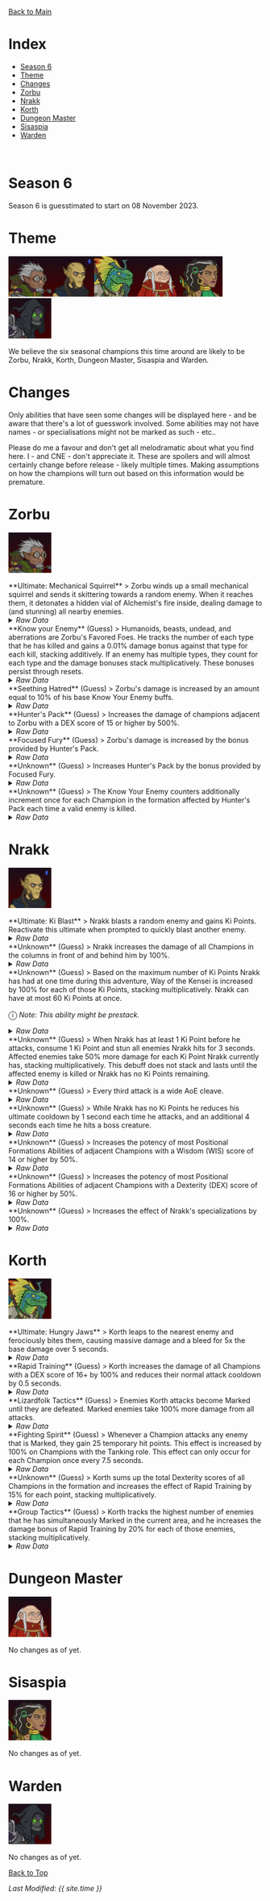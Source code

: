[Back to Main](index.md)

# Index

* [Season 6](#season-6)
* [Theme](#theme)
* [Changes](#changes)
* [Zorbu](#zorbu)
* [Nrakk](#nrakk)
* [Korth](#korth)
* [Dungeon Master](#dungeon-master)
* [Sisaspia](#sisaspia)
* [Warden](#warden)
<br />

# Season 6

Season 6 is guesstimated to start on 08 November 2023.

# Theme

![Zorbu Season Portrait](images/season_6/zorbu.png)![Nrakk Season Portrait](images/season_6/nrakk.png)![Korth Season Portrait](images/season_6/korth.png)![Dungeon Master Season Portrait](images/season_6/dm.png)![Sisaspia Season Portrait](images/season_6/sisaspia.png)![Warden Season Portrait](images/season_6/warden.png)

We believe the six seasonal champions this time around are likely to be Zorbu, Nrakk, Korth, Dungeon Master, Sisaspia and Warden.

# Changes

Only abilities that have seen some changes will be displayed here - and be aware that there's a lot of guesswork involved. Some abilities may not have names - or specialisations might not be marked as such - etc..

Please do me a favour and don't get all melodramatic about what you find here. I - and CNE - don't appreciate it. These are spoilers and will almost certainly change before release - likely multiple times. Making assumptions on how the champions will turn out based on this information would be premature.

# Zorbu

![Zorbu Portrait](images/season_6/zorbu.png)

<div markdown="1" class="abilityBorder"><div markdown="1" class="abilityBorderInner">
**Ultimate: Mechanical Squirrel**
> Zorbu winds up a small mechanical squirrel and sends it skittering towards a random enemy. When it reaches them, it detonates a hidden vial of Alchemist's fire inside, dealing damage to (and stunning) all nearby enemies.
<details><summary><em>Raw Data</em></summary>
<p>
<pre>
{
    "description": "Zorbu winds up a small mechanical squirrel and sends it skittering towards a random enemy.",
    "long_description": "Zorbu winds up a small mechanical squirrel and sends it skittering towards a random enemy. When it reaches them, it detonates a hidden vial of Alchemist's fire inside, dealing damage to (and stunning) all nearby enemies.",
    "damage_modifier": 0.014,
    "damage_types": ["ranged"],
    "graphic_id": 2430,
    "target": "random",
    "aoe_radius": 200,
    "tags": [
        "ranged",
        "ultimate"
    ],
    "num_targets": 1,
    "animations": [{
        "shoot_offset_y": 51,
        "shoot_offset_x": 43,
        "effect_on_monsters": {"effect_string": "monster_stun,5,1509"},
        "type": "ranged_attack",
        "projectile": "squirrel",
        "shoot_frame": 35
    }],
    "name": "Mechanical Squirrel",
    "cooldown": 240,
    "id": 689
}
</pre>
</p>
</details>
</div></div>

<div markdown="1" class="abilityBorder"><div markdown="1" class="abilityBorderInner">
**Know your Enemy** (Guess)
> Humanoids, beasts, undead, and aberrations are Zorbu's Favored Foes. He tracks the number of each type that he has killed and gains a 0.01% damage bonus against that type for each kill, stacking additively. If an enemy has multiple types, they count for each type and the damage bonuses stack multiplicatively. These bonuses persist through resets.
<details><summary><em>Raw Data</em></summary>
<p>
<pre>
{
    "effect_keys": [
        {
            "off_when_benched": true,
            "effect_string": "zorbu_lifelong_enemies,0.01,humanoid,beast,undead,aberration"
        },
        {
            "off_when_benched": true,
            "effect_string": "favored_foe,humanoid"
        },
        {
            "off_when_benched": true,
            "effect_string": "favored_foe,beast"
        },
        {
            "off_when_benched": true,
            "effect_string": "favored_foe,undead"
        },
        {
            "off_when_benched": true,
            "effect_string": "favored_foe,aberration"
        }
    ],
    "requirements": "",
    "description": {
        "post": {"conditions": [{
            "condition": "not static_desc",
            "desc": "^^$zorbu_lifelong_enemies_desc"
        }]},
        "desc": "Humanoids, beasts, undead, and aberrations are Zorbu's Favored Foes. He tracks the number of each type that he has killed and gains a $(amount)% damage bonus against that type for each kill, stacking additively. If an enemy has multiple types, they count for each type and the damage bonuses stack multiplicatively. These bonuses persist through resets."
    },
    "id": 1694,
    "flavour_text": "",
    "graphic_id": 5890,
    "properties": {
        "use_outgoing_description": true,
        "is_formation_ability": true
    }
}
</pre>
</p>
</details>
</div></div>

<div markdown="1" class="abilityBorder"><div markdown="1" class="abilityBorderInner">
**Seething Hatred** (Guess)
> Zorbu's damage is increased by an amount equal to 10% of his base Know Your Enemy buffs.
<details><summary><em>Raw Data</em></summary>
<p>
<pre>
{
    "effect_keys": [{
        "off_when_benched": true,
        "effect_string": "hero_dps_mult_percent_lifelong_enemies,10"
    }],
    "requirements": "",
    "description": {"desc": "Zorbu's damage is increased by an amount equal to $(amount)% of his base Know Your Enemy buffs."},
    "id": 1695,
    "flavour_text": "",
    "graphic_id": 5892,
    "properties": {
        "use_outgoing_description": true,
        "is_formation_ability": true
    }
}
</pre>
</p>
</details>
</div></div>

<div markdown="1" class="abilityBorder"><div markdown="1" class="abilityBorderInner">
**Hunter's Pack** (Guess)
> Increases the damage of champions adjacent to Zorbu with a DEX score of 15 or higher by 500%.
<details><summary><em>Raw Data</em></summary>
<p>
<pre>
{
    "effect_keys": [{
        "off_when_benched": true,
        "effect_string": "hero_dps_multiplier_mult,500",
        "filter_targets": [{
            "score": 14,
            "stat": "dex",
            "check": "greater_than",
            "type": "stat_score"
        }],
        "targets": [{
            "distance": 1,
            "self": false,
            "type": "distance"
        }]
    }],
    "requirements": "",
    "description": {"desc": "Increases the damage of champions adjacent to Zorbu with a DEX score of 15 or higher by $(amount)%."},
    "id": 1696,
    "flavour_text": "",
    "graphic_id": 2422,
    "properties": {"is_formation_ability": true}
}
</pre>
</p>
</details>
</div></div>

<div markdown="1" class="abilityBorder"><div markdown="1" class="abilityBorderInner">
**Focused Fury** (Guess)
> Zorbu's damage is increased by the bonus provided by Hunter's Pack.
<details><summary><em>Raw Data</em></summary>
<p>
<pre>
{
    "effect_keys": [{
        "amount_expr": "upgrade_amount(12991,0)",
        "off_when_benched": true,
        "show_bonus": true,
        "effect_string": "hero_dps_multiplier_mult,0"
    }],
    "requirements": "",
    "description": {"desc": "Zorbu's damage is increased by the bonus provided by Hunter's Pack."},
    "id": 1697,
    "flavour_text": "",
    "graphic_id": 0,
    "properties": {
        "use_outgoing_description": true,
        "is_formation_ability": true,
        "formation_circle_icon": false
    }
}
</pre>
</p>
</details>
</div></div>

<div markdown="1" class="abilityBorder"><div markdown="1" class="abilityBorderInner">
**Unknown** (Guess)
> Increases Hunter's Pack by the bonus provided by Focused Fury.
<details><summary><em>Raw Data</em></summary>
<p>
<pre>
{
    "effect_keys": [{
        "amount_expr": "upgrade_amount(12990,dps_update)",
        "off_when_benched": true,
        "show_bonus": true,
        "effect_string": "buff_upgrade,0,12991"
    }],
    "requirements": "",
    "description": {"desc": "Increases Hunter's Pack by the bonus provided by Focused Fury."},
    "id": 1698,
    "flavour_text": "",
    "graphic_id": 0,
    "properties": {
        "is_formation_ability": true,
        "spec_option_post_apply_info": "Focused Fury Bonus: $sample_amount%",
        "formation_circle_icon": false
    }
}
</pre>
</p>
</details>
</div></div>

<div markdown="1" class="abilityBorder"><div markdown="1" class="abilityBorderInner">
**Unknown** (Guess)
> The Know Your Enemy counters additionally increment once for each Champion in the formation affected by Hunter's Pack each time a valid enemy is killed.
<details><summary><em>Raw Data</em></summary>
<p>
<pre>
{
    "effect_keys": [{
        "off_when_benched": true,
        "amount_func": "set",
        "stack_func": "per_upgrade_targets",
        "effect_string": "additional_lifelong_enemies_count,0",
        "stack_func_data": {
            "only_slots_with_heroes": true,
            "upgrade_id": 12991
        }
    }],
    "requirements": "",
    "description": {"desc": "The Know Your Enemy counters additionally increment once for each Champion in the formation affected by Hunter's Pack each time a valid enemy is killed."},
    "id": 1699,
    "flavour_text": "",
    "graphic_id": 0,
    "properties": {
        "use_outgoing_description": true,
        "is_formation_ability": true,
        "spec_option_post_apply_info": "Hunter's Pack Champions: $num_stacks",
        "formation_circle_icon": false
    }
}
</pre>
</p>
</details>
</div></div>

# Nrakk

![Nrakk Portrait](images/season_6/nrakk.png)

<div markdown="1" class="abilityBorder"><div markdown="1" class="abilityBorderInner">
**Ultimate: Ki Blast**
> Nrakk blasts a random enemy and gains Ki Points. Reactivate this ultimate when prompted to quickly blast another enemy.
<details><summary><em>Raw Data</em></summary>
<p>
<pre>
{
    "description": "Nrakk blasts a random enemy and gains Ki Points.",
    "long_description": "Nrakk blasts a random enemy and gains Ki Points. Reactivate this ultimate when prompted to quickly blast another enemy.",
    "damage_modifier": 1,
    "damage_types": ["ranged"],
    "graphic_id": 0,
    "target": "random",
    "aoe_radius": 0,
    "tags": [
        "ranged",
        "ultimate"
    ],
    "num_targets": 1,
    "animations": [],
    "name": "Ki Blast",
    "cooldown": 260,
    "id": 690
}
</pre>
</p>
</details>
</div></div>

<div markdown="1" class="abilityBorder"><div markdown="1" class="abilityBorderInner">
**Unknown** (Guess)
> Nrakk increases the damage of all Champions in the columns in front of and behind him by 100%.
<details><summary><em>Raw Data</em></summary>
<p>
<pre>
{
    "effect_keys": [{
        "off_when_benched": true,
        "effect_string": "hero_dps_multiplier_mult,100",
        "targets": ["prev_and_next_col"]
    }],
    "requirements": "",
    "description": {"desc": "Nrakk increases the damage of all Champions in the columns in front of and behind him by $(amount)%."},
    "id": 1700,
    "flavour_text": "",
    "graphic_id": 0,
    "properties": {"is_formation_ability": true}
}
</pre>
</p>
</details>
</div></div>

<div markdown="1" class="abilityBorder"><div markdown="1" class="abilityBorderInner">
**Unknown** (Guess)
> Based on the maximum number of Ki Points Nrakk has had at one time during this adventure, Way of the Kensei is increased by 100% for each of those Ki Points, stacking multiplicatively. Nrakk can have at most 60 Ki Points at once.

<span style="font-size:1.2em;">ⓘ</span> *Note: This ability might be prestack.*
<details><summary><em>Raw Data</em></summary>
<p>
<pre>
{
    "effect_keys": [
        {"effect_string": "pre_stack_amount,100"},
        {
            "amount_expr": "upgrade_amount(13001,0)",
            "stack_title": "Max. Ki Points This Adventure",
            "amount_updated_listeners": ["stat_changed,nrakk_maximum_ki_points"],
            "stacks_multiply": true,
            "stat": "nrakk_maximum_ki_points",
            "off_when_benched": true,
            "show_bonus": true,
            "amount_func": "mult",
            "instance_stat": true,
            "stack_func": "get_stat",
            "effect_string": "buff_upgrade,0,12999"
        }
    ],
    "requirements": "",
    "description": {"desc": "Based on the maximum number of Ki Points Nrakk has had at one time during this adventure, Way of the Kensei is increased by $(amount)% for each of those Ki Points, stacking multiplicatively. Nrakk can have at most 60 Ki Points at once."},
    "id": 1701,
    "flavour_text": "",
    "graphic_id": 0,
    "properties": {
        "indexed_effect_properties": true,
        "use_outgoing_description": true,
        "is_formation_ability": true,
        "default_bonus_index": 0,
        "formation_circle_icon": false,
        "per_effect_index_bonuses": true
    }
}
</pre>
</p>
</details>
</div></div>

<div markdown="1" class="abilityBorder"><div markdown="1" class="abilityBorderInner">
**Unknown** (Guess)
> When Nrakk has at least 1 Ki Point before he attacks, consume 1 Ki Point and stun all enemies Nrakk hits for 3 seconds. Affected enemies take 50% more damage for each Ki Point Nrakk currently has, stacking multiplicatively. This debuff does not stack and lasts until the affected enemy is killed or Nrakk has no Ki Points remaining.
<details><summary><em>Raw Data</em></summary>
<p>
<pre>
{
    "effect_keys": [{
        "stun_time": 3,
        "debuff_effect": {
            "stacks_multiply": true,
            "amount_func": "mult",
            "stack_func": "per_nrakk_ki_points",
            "active_graphic_y": -60,
            "active_graphic_id": 1,
            "effect_string": "increase_monster_damage,0"
        },
        "effect_string": "nrakk_stunning_strike,50"
    }],
    "requirements": "",
    "description": {
        "post": {"conditions": [{
            "condition": "not static_desc",
            "desc": "^^$nrakk_current_ki_points"
        }]},
        "desc": "When Nrakk has at least 1 Ki Point before he attacks, consume 1 Ki Point and stun all enemies Nrakk hits for $(stun_time) seconds. Affected enemies take $(amount)% more damage for each Ki Point Nrakk currently has, stacking multiplicatively. This debuff does not stack and lasts until the affected enemy is killed or Nrakk has no Ki Points remaining."
    },
    "id": 1702,
    "flavour_text": "",
    "graphic_id": 0,
    "properties": {
        "use_outgoing_description": true,
        "is_formation_ability": true,
        "formation_circle_icon": false
    }
}
</pre>
</p>
</details>
</div></div>

<div markdown="1" class="abilityBorder"><div markdown="1" class="abilityBorderInner">
**Unknown** (Guess)
> Every third attack is a wide AoE cleave.
<details><summary><em>Raw Data</em></summary>
<p>
<pre>
{
    "effect_keys": [{
        "alternate_attack_sequence": "attack_b",
        "off_when_benched": true,
        "effect_string": "add_attack_aoe_targets_every,100,150,3,97"
    }],
    "requirements": "",
    "description": {"desc": "Every third attack is a wide AoE cleave."},
    "id": 1703,
    "flavour_text": "",
    "graphic_id": 0,
    "properties": {
        "use_outgoing_description": true,
        "is_formation_ability": true,
        "formation_circle_icon": false
    }
}
</pre>
</p>
</details>
</div></div>

<div markdown="1" class="abilityBorder"><div markdown="1" class="abilityBorderInner">
**Unknown** (Guess)
> While Nrakk has no Ki Points he reduces his ultimate cooldown by 1 second each time he attacks, and an additional 4 seconds each time he hits a boss creature.
<details><summary><em>Raw Data</em></summary>
<p>
<pre>
{
    "effect_keys": [{
        "cooldown_reduction": 1,
        "off_when_benched": true,
        "cooldown_reduction_boss": 4,
        "effect_string": "nrakk_perfect_self"
    }],
    "requirements": "",
    "description": {
        "post": {"conditions": [{
            "condition": "not static_desc",
            "desc": "^^$nrakk_current_ki_points"
        }]},
        "desc": "While Nrakk has no Ki Points he reduces his ultimate cooldown by $(cooldown_reduction) second each time he attacks, and an additional $(cooldown_reduction_boss) seconds each time he hits a boss creature."
    },
    "id": 1704,
    "flavour_text": "",
    "graphic_id": 0,
    "properties": {
        "use_outgoing_description": true,
        "is_formation_ability": true,
        "formation_circle_icon": false
    }
}
</pre>
</p>
</details>
</div></div>

<div markdown="1" class="abilityBorder"><div markdown="1" class="abilityBorderInner">
**Unknown** (Guess)
> Increases the potency of most Positional Formations Abilities of adjacent Champions with a Wisdom (WIS) score of 14 or higher by 50%.
<details><summary><em>Raw Data</em></summary>
<p>
<pre>
{
    "effect_keys": [{
        "off_when_benched": true,
        "effect_string": "buff_positional_formation_abilities,50",
        "filter_targets": [{
            "score": 14,
            "stat": "wis",
            "check": ">=",
            "type": "stat_score"
        }],
        "targets": ["adj"]
    }],
    "requirements": "",
    "description": {"desc": "Increases the potency of most Positional Formations Abilities of adjacent Champions with a Wisdom (WIS) score of 14 or higher by $(amount)%."},
    "id": 1705,
    "flavour_text": "",
    "graphic_id": 5866,
    "properties": {"is_formation_ability": true}
}
</pre>
</p>
</details>
</div></div>

<div markdown="1" class="abilityBorder"><div markdown="1" class="abilityBorderInner">
**Unknown** (Guess)
> Increases the potency of most Positional Formations Abilities of adjacent Champions with a Dexterity (DEX) score of 16 or higher by 50%.
<details><summary><em>Raw Data</em></summary>
<p>
<pre>
{
    "effect_keys": [{
        "off_when_benched": true,
        "effect_string": "buff_positional_formation_abilities,50",
        "filter_targets": [{
            "score": 16,
            "stat": "dex",
            "check": ">=",
            "type": "stat_score"
        }],
        "targets": ["adj"]
    }],
    "requirements": "",
    "description": {"desc": "Increases the potency of most Positional Formations Abilities of adjacent Champions with a Dexterity (DEX) score of 16 or higher by $(amount)%."},
    "id": 1706,
    "flavour_text": "",
    "graphic_id": 0,
    "properties": {"is_formation_ability": true}
}
</pre>
</p>
</details>
</div></div>

<div markdown="1" class="abilityBorder"><div markdown="1" class="abilityBorderInner">
**Unknown** (Guess)
> Increases the effect of Nrakk's specializations by 100%.
<details><summary><em>Raw Data</em></summary>
<p>
<pre>
{
    "effect_keys": [{"effect_string": "buff_upgrades,100,13005,13006"}],
    "requirements": "",
    "description": {"desc": "Increases the effect of Nrakk's specializations by $(amount)%."},
    "id": 1707,
    "flavour_text": "",
    "graphic_id": 0,
    "properties": []
}
</pre>
</p>
</details>
</div></div>

# Korth

![Korth Portrait](images/season_6/korth.png)

<div markdown="1" class="abilityBorder"><div markdown="1" class="abilityBorderInner">
**Ultimate: Hungry Jaws**
> Korth leaps to the nearest enemy and ferociously bites them, causing massive damage and a bleed for 5x the base damage over 5 seconds.
<details><summary><em>Raw Data</em></summary>
<p>
<pre>
{
    "description": "Korth leaps to the nearest enemy and ferociously bites them.",
    "long_description": "Korth leaps to the nearest enemy and ferociously bites them, causing massive damage and a bleed for 5x the base damage over 5 seconds.",
    "damage_modifier": 0.033,
    "damage_types": ["melee"],
    "graphic_id": 5731,
    "target": "front",
    "aoe_radius": 0,
    "tags": [
        "melee",
        "ultimate"
    ],
    "num_targets": 1,
    "animations": [{
        "damage_frame": 30,
        "shake_on_hit": 0.1,
        "damage_over_time": {
            "tick_time": 0.2,
            "pop_damage": true,
            "damage_is_additional": true,
            "time": 10,
            "percent": 4
        },
        "target_offset_y": 30,
        "target_offset_x": -80,
        "start_frame": 23,
        "jump_height": 180,
        "jump_back_sequence": {
            "end_frame": 53,
            "start_frame": 46
        },
        "type": "melee_attack",
        "end_frame": 45,
        "jump_back_speed": 4000,
        "cooldown_sequence": {
            "end_frame": 59,
            "start_frame": 54
        },
        "power_up_sequence": {
            "end_frame": 13,
            "start_frame": 0
        },
        "jump_out_sequence": {
            "end_frame": 22,
            "start_frame": 14
        }
    }],
    "name": "Hungry Jaws",
    "cooldown": 150,
    "id": 695
}
</pre>
</p>
</details>
</div></div>

<div markdown="1" class="abilityBorder"><div markdown="1" class="abilityBorderInner">
**Rapid Training** (Guess)
> Korth increases the damage of all Champions with a DEX score of 16+ by 100% and reduces their normal attack cooldown by 0.5 seconds.
<details><summary><em>Raw Data</em></summary>
<p>
<pre>
{
    "effect_keys": [
        {
            "formation_arrows_for_effected_only": true,
            "off_when_benched": true,
            "effect_string": "hero_dps_multiplier_mult,100",
            "filter_targets": [{
                "score": 16,
                "stat": "dex",
                "check": ">=",
                "type": "stat_score"
            }],
            "targets": ["all"]
        },
        {
            "formation_arrows_for_effected_only": true,
            "off_when_benched": true,
            "effect_string": "reduce_attack_cooldown,0.5",
            "filter_targets": [{
                "score": 16,
                "stat": "dex",
                "check": ">=",
                "type": "stat_score"
            }],
            "targets": ["all"]
        }
    ],
    "requirements": "",
    "description": {"desc": "Korth increases the damage of all Champions with a DEX score of 16+ by $(amount)% and reduces their normal attack cooldown by $(amount___2) seconds."},
    "id": 1713,
    "flavour_text": "",
    "graphic_id": 0,
    "properties": {
        "indexed_effect_properties": true,
        "is_formation_ability": true,
        "default_bonus_index": 0,
        "owner_use_outgoing_description": true,
        "per_effect_index_bonuses": true
    }
}
</pre>
</p>
</details>
</div></div>

<div markdown="1" class="abilityBorder"><div markdown="1" class="abilityBorderInner">
**Lizardfolk Tactics** (Guess)
> Enemies Korth attacks become Marked until they are defeated. Marked enemies take 100% more damage from all attacks.
<details><summary><em>Raw Data</em></summary>
<p>
<pre>
{
    "effect_keys": [{
        "off_when_benched": true,
        "marked_effect_data": {
            "active_graphic_y": -60,
            "active_graphic_id": 5733,
            "effect_string": "increase_monster_damage,0"
        },
        "effect_string": "korth_lizardfolk_tactics_v2,100"
    }],
    "requirements": "",
    "description": {"desc": "Enemies Korth attacks become Marked until they are defeated. Marked enemies take $(amount)% more damage from all attacks."},
    "id": 1714,
    "flavour_text": "",
    "graphic_id": 0,
    "properties": {
        "is_formation_ability": true,
        "owner_use_outgoing_description": true,
        "formation_circle_icon": false
    }
}
</pre>
</p>
</details>
</div></div>

<div markdown="1" class="abilityBorder"><div markdown="1" class="abilityBorderInner">
**Fighting Spirit** (Guess)
> Whenever a Champion attacks any enemy that is Marked, they gain 25 temporary hit points. This effect is increased by 100% on Champions with the Tanking role. This effect can only occur for each Champion once every 7.5 seconds.
<details><summary><em>Raw Data</em></summary>
<p>
<pre>
{
    "effect_keys": [{
        "tank_bonus_percent": 100,
        "off_when_benched": true,
        "cooldown_seconds": 7.5,
        "effect_string": "korth_fighting_spirit_v2,25"
    }],
    "requirements": "",
    "description": {"desc": "Whenever a Champion attacks any enemy that is Marked, they gain $(amount) temporary hit points. This effect is increased by $(tank_bonus_percent)% on Champions with the Tanking role. This effect can only occur for each Champion once every $(cooldown_seconds) seconds."},
    "id": 1715,
    "flavour_text": "",
    "graphic_id": 0,
    "properties": {
        "is_formation_ability": true,
        "owner_use_outgoing_description": true,
        "formation_circle_icon": false
    }
}
</pre>
</p>
</details>
</div></div>

<div markdown="1" class="abilityBorder"><div markdown="1" class="abilityBorderInner">
**Unknown** (Guess)
> Korth sums up the total Dexterity scores of all Champions in the formation and increases the effect of Rapid Training by 15% for each point, stacking multiplicatively.
<details><summary><em>Raw Data</em></summary>
<p>
<pre>
{
    "effect_keys": [{
        "stack_title": "Total Dexterity",
        "stacks_multiply": true,
        "off_when_benched": true,
        "show_bonus": true,
        "amount_func": "mult",
        "stack_func": "per_hero_attribute",
        "per_hero_expr": "dex",
        "effect_string": "buff_upgrade,15,13034"
    }],
    "requirements": "",
    "description": {"desc": "Korth sums up the total Dexterity scores of all Champions in the formation and increases the effect of Rapid Training by $(not_buffed amount)% for each point, stacking multiplicatively."},
    "id": 1716,
    "flavour_text": "",
    "graphic_id": 0,
    "properties": {
        "is_formation_ability": true,
        "formation_circle_icon": false
    }
}
</pre>
</p>
</details>
</div></div>

<div markdown="1" class="abilityBorder"><div markdown="1" class="abilityBorderInner">
**Group Tactics** (Guess)
> Korth tracks the highest number of enemies that he has simultaneously Marked in the current area, and he increases the damage bonus of Rapid Training by 20% for each of those enemies, stacking multiplicatively.
<details><summary><em>Raw Data</em></summary>
<p>
<pre>
{
    "effect_keys": [
        {
            "stack_title": "Max. Enemies Marked",
            "stacks_multiply": true,
            "manual_stacking": true,
            "show_bonus": true,
            "amount_func": "mult",
            "effect_string": "buff_upgrade,20,13034"
        },
        {"effect_string": "korth_group_tactics"}
    ],
    "requirements": "",
    "description": {"desc": "Korth tracks the highest number of enemies that he has simultaneously Marked in the current area, and he increases the damage bonus of Rapid Training by $(not_buffed amount)% for each of those enemies, stacking multiplicatively."},
    "id": 1717,
    "flavour_text": "",
    "graphic_id": 0,
    "properties": {
        "indexed_effect_properties": true,
        "is_formation_ability": true,
        "default_bonus_index": 0,
        "owner_use_outgoing_description": true,
        "formation_circle_icon": false,
        "per_effect_index_bonuses": true
    }
}
</pre>
</p>
</details>
</div></div>

# Dungeon Master

![Dungeon Master Portrait](images/season_6/dm.png)

No changes as of yet.

# Sisaspia

![Sisaspia Portrait](images/season_6/sisaspia.png)

No changes as of yet.

# Warden

![Warden Portrait](images/season_6/warden.png)

No changes as of yet.


[Back to Top](#top)

*Last Modified: {{ site.time }}*